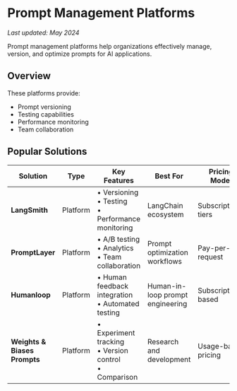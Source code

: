 # Prompt Management Platforms

*Last updated: May 2024*

Prompt management platforms help organizations effectively manage, version, and optimize prompts for AI applications.

## Overview

These platforms provide:
- Prompt versioning
- Testing capabilities
- Performance monitoring
- Team collaboration

## Popular Solutions

| Solution | Type | Key Features | Best For | Pricing Model |
|----------|------|--------------|-----------|---------------|
| **LangSmith** | Platform | • Versioning<br>• Testing<br>• Performance monitoring | LangChain ecosystem | Subscription tiers |
| **PromptLayer** | Platform | • A/B testing<br>• Analytics<br>• Team collaboration | Prompt optimization workflows | Pay-per-request |
| **Humanloop** | Platform | • Human feedback integration<br>• Automated testing | Human-in-loop prompt engineering | Subscription-based |
| **Weights & Biases Prompts** | Platform | • Experiment tracking<br>• Version control<br>• Comparison | Research and development | Usage-based pricing | 